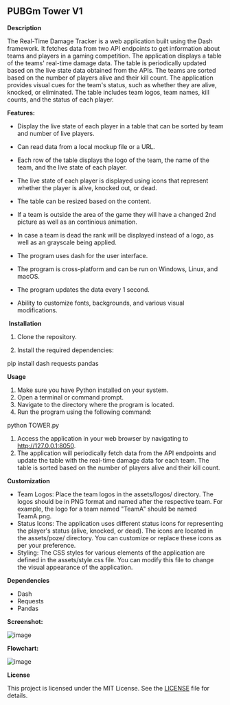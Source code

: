 ## PUBGm Tower V1 ##

**Description**

The Real-Time Damage Tracker is a web application built using the Dash framework. It fetches data from two API endpoints to get information about teams and players in a gaming competition. The application displays a table of the teams' real-time damage data. The table is periodically updated based on the live state data obtained from the APIs. The teams are sorted based on the number of players alive and their kill count. The application provides visual cues for the team's status, such as whether they are alive, knocked, or eliminated. The table includes team logos, team names, kill counts, and the status of each player.

**Features:**

- Display the live state of each player in a table that can be sorted by team and number of live players.

- Can read data from a local mockup file or a URL.

- Each row of the table displays the logo of the team, the name of the team, and the live state of each player.

- The live state of each player is displayed using icons that represent whether the player is alive, knocked out, or dead.

- The table can be resized based on the content.

- If a team is outside the area of the game they will have a changed 2nd picture as well as an continious animation.

- In case a team is dead the rank will be displayed instead of a logo, as well as an grayscale being applied.

- The program uses dash for the user interface.

- The program is cross-platform and can be run on Windows, Linux, and macOS.

- The program updates the data every 1 second.

- Ability to customize fonts, backgrounds, and various visual modifications.

 **Installation**

1. Clone the repository.

2. Install the required dependencies:

pip install dash requests pandas

**Usage**

1.  Make sure you have Python installed on your system.
2.  Open a terminal or command prompt.
3.  Navigate to the directory where the program is located.
4.  Run the program using the following command:

python TOWER.py

1.  Access the application in your web browser by navigating to http://127.0.0.1:8050.
2.  The application will periodically fetch data from the API endpoints and update the table with the real-time damage data for each team. The table is sorted based on the number of players alive and their kill count.

**Customization**

-   Team Logos: Place the team logos in the assets/logos/ directory. The logos should be in PNG format and named after the respective team. For example, the logo for a team named "TeamA" should be named TeamA.png.
-   Status Icons: The application uses different status icons for representing the player's status (alive, knocked, or dead). The icons are located in the assets/poze/ directory. You can customize or replace these icons as per your preference.
-   Styling: The CSS styles for various elements of the application are defined in the assets/style.css file. You can modify this file to change the visual appearance of the application.

**Dependencies**

-   Dash
-   Requests
-   Pandas

**Screenshot:**

![image](https://github.com/NotJeket/PUBGm-Tower-V1/assets/37781149/eceeeee1-7180-4ba4-be56-6b1be173127d)


**Flowchart:**

![image](https://github.com/NotJeket/PUBGm-Tower-V1/assets/37781149/08f4753d-a17a-42b4-b492-79dbdb97d51d)


**License**

This project is licensed under the MIT License. See the [LICENSE](https://github.com/NotJeket/PUBGm-Tower-V1/blob/main/LICENSE) file for details.
